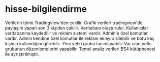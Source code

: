 # hisse-bilgilendirme
Verilerin tümü Tradingview'den çekilir.
Grafik verileri tradingview'de paylaşım yapan son 3 kişiden çekilir.
Veritabanı oluşturulur. Kullanıcılar veritabanına kaydedilir ve reklam sistemi vardır.
Admin'e özel komutlar vardır.
Admin kendine özel komutlar ile reklam ekleyip silebilir ve botu kaç kişinin kullandığını görebilir.
Yeni yetki grubu tanımlayabilir.Var olan yetki grubunun düzenlemelerini yapabilir.
Temel analiz verileri BS4 kütüphanesi ile ayrıştırılmıştır.
